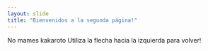 ```yaml
---
layout: slide
title: "Bienvenidos a la segunda página!"
---
```

No mames kakaroto
Utiliza la flecha hacia la izquierda para volver!

